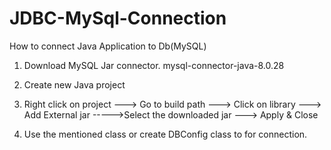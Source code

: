 # JDBC-MySql-Connection

How to connect Java Application to Db(MySQL)

1) Download MySQL Jar connector.
   mysql-connector-java-8.0.28
 
2) Create new Java project
3) Right click on project ---> Go to build path ---> Click on library ---> Add External jar
   ----->Select the downloaded jar ---> Apply & Close
4) Use the mentioned class or create DBConfig class to for connection.
